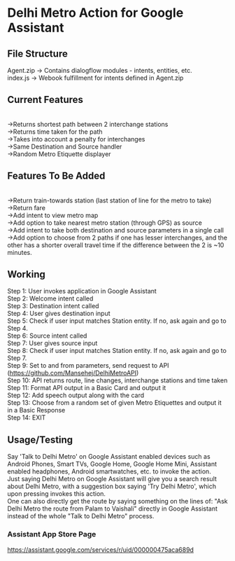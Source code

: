 # Delhi Metro Action for Google Assistant

## File Structure

Agent.zip -> Contains dialogflow modules - intents, entities, etc.</br>
index.js -> Webook fulfillment for intents defined in Agent.zip</br>

## Current Features
</br>
->Returns shortest path between 2 interchange stations</br>
->Returns time taken for the path</br>
->Takes into account a penalty for interchanges</br>
->Same Destination and Source handler</br>
->Random Metro Etiquette displayer</br>

## Features To Be Added
</br>
->Return train-towards station (last station of line for the metro to take)</br>
->Return fare</br>
->Add intent to view metro map</br>
->Add option to take nearest metro station (through GPS) as source</br>
->Add intent to take both destination and source parameters in a single call</br>
->Add option to choose from 2 paths if one has lesser interchanges, and the other has a shorter overall travel time if the difference between the 2 is ~10 minutes.

## Working

Step 1: User invokes application in Google Assistant</br>
Step 2: Welcome intent called</br>
Step 3: Destination intent called</br>
Step 4: User gives destination input</br>
Step 5: Check if user input matches Station entity. If no, ask again and go to Step 4.</br>
Step 6: Source intent called</br>
Step 7: User gives source input</br>
Step 8: Check if user input matches Station entity. If no, ask again and go to Step 7.</br>
Step 9: Set to and from parameters, send request to API (https://github.com/Mansehej/DelhiMetroAPI)</br>
Step 10: API returns route, line changes, interchange stations and time taken</br>
Step 11: Format API output in a Basic Card and output it</br>
Step 12: Add speech output along with the card</br>
Step 13: Choose from a random set of given Metro Etiquettes and output it in a Basic Response</br>
Step 14: EXIT


## Usage/Testing

Say 'Talk to Delhi Metro' on Google Assistant enabled devices such as Android Phones, Smart TVs, Google Home, Google Home Mini, Assistant enabled headphones, Android smartwatches, etc. to invoke the action.</br>
Just saying Delhi Metro on Google Assistant will give you a search result about Delhi Metro, with a suggestion box saying 'Try Delhi Metro', which upon pressing invokes this action.</br>
One can also directly get the route by saying something on the lines of: "Ask Delhi Metro the route from Palam to Vaishali" directly in Google Assistant instead of the whole "Talk to Delhi Metro" process.
</br>

### Assistant App Store Page
https://assistant.google.com/services/r/uid/000000475aca689d
